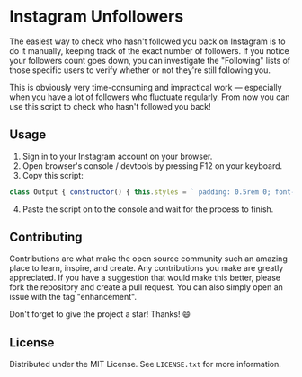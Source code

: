 # Instagram Unfollowers

The easiest way to check who hasn't followed you back on Instagram is to do it manually, keeping track of the exact number of followers. If you notice your followers count goes down, you can investigate the "Following" lists of those specific users to verify whether or not they're still following you.

This is obviously very time-consuming and impractical work — especially when you have a lot of followers who fluctuate regularly. From now you can use this script to check who hasn't followed you back!

## Usage

1. Sign in to your Instagram account on your browser.
2. Open browser's console / devtools by pressing F12 on your keyboard.
3. Copy this script:

```js
class Output { constructor() { this.styles = ` padding: 0.5rem 0; font-size: 1rem; font-weight: 700; `; } handleProgressOutput(total, currentPage) { console.clear(); console.log(`%cProgress ${currentPage}/${total} (${parseInt(currentPage / total * 100)}%)`, this.styles); } async handleRateLimitOutput(count) { if (!count || count % 5 !== 0) return; console.clear(); console.warn("%cRATE LIMIT - Waiting 10 seconds before requesting again...", this.styles); await sleep(10000); } handleProcessFinishOutput(unfollowers, length) { console.clear(); if (!length) return console.log(`%cPROCESS FINISHED - Everyone followed you back! 😄`, this.styles); console.group(`%cPROCESS FINISHED - ${length} ${length === 1 ? "user" : "users"} didn't follow you back. 🤬`, this.styles); unfollowers.forEach(unfollower => console.log(`${unfollower.username} ${unfollower.isVerified ? "☑️" : ""}`)); console.groupEnd(); } } class Script extends Output { constructor(checkVerifiedUsers) { super(); this.checkVerifiedUsers = checkVerifiedUsers; this.unfollowers = []; this.canQuery = false; this.nextPageHash = ""; this.requestsCount = 0; this.followingCount = { total: 0, currentPage: 0 }; } getCookie(cookieName) { return new Promise((resolve, reject) => { const cookies = document.cookie.split(";"); for (const cookie of cookies) { const pair = cookie.split("="); if (pair[0].trim() === cookieName) resolve(decodeURIComponent(pair[1])); } reject(""); }); } createURLParamsString(params) { return Object.keys(params).map(key => { const value = params[key]; if (typeof value === "object") return `${key}=${JSON.stringify(value)}`; else return `${key}=${value}`; }).join("&"); } async generateURL() { const params = { query_hash: "3dec7e2c57367ef3da3d987d89f9dbc8", variables: { id: await this.getCookie("ds_user_id"), first: "50" } }; if (this.nextPageHash) params.variables.after = this.nextPageHash; return `https://www.instagram.com/graphql/query/?${this.createURLParamsString(params)}`; } async startScript() { try { do { await this.handleRateLimitOutput(this.requestsCount); const url = await this.generateURL(); const { data } = await fetch(url).then(res => res.json()); data.user.edge_follow.edges.forEach(edge => { if (checkVerifiedUsers && !edge.node.follows_viewer) this.unfollowers.push({ username: edge.node.username, isVerified: edge.node.is_verified }); else if (!checkVerifiedUsers && !edge.node.is_verified && !edge.node.follows_viewer) this.unfollowers.push({ username: edge.node.username }); }); this.canQuery = data.user.edge_follow.page_info.has_next_page; this.nextPageHash = data.user.edge_follow.page_info.end_cursor; this.requestsCount++; if (!this.followingCount.total) this.followingCount.total = data.user.edge_follow.count; this.followingCount.currentPage += data.user.edge_follow.edges.length; this.handleProgressOutput(this.followingCount.total, this.followingCount.currentPage); await sleep(1500); } while (this.canQuery); this.handleProcessFinishOutput(this.unfollowers, this.unfollowers.length); } catch (error) { return console.error(`Something went wrong!\n${error}`); } } } const sleep = ms => new Promise(resolve => setTimeout(resolve, ms)); const checkVerifiedUsers = confirm("Do you want to check the verified users as well?"); const script = new Script(checkVerifiedUsers); script.startScript();
```

4. Paste the script on to the console and wait for the process to finish.

## Contributing

Contributions are what make the open source community such an amazing place to learn, inspire, and create. Any contributions you make are greatly appreciated. If you have a suggestion that would make this better, please fork the repository and create a pull request. You can also simply open an issue with the tag "enhancement".

Don't forget to give the project a star! Thanks! 😄

## License

Distributed under the MIT License. See `LICENSE.txt` for more information.

